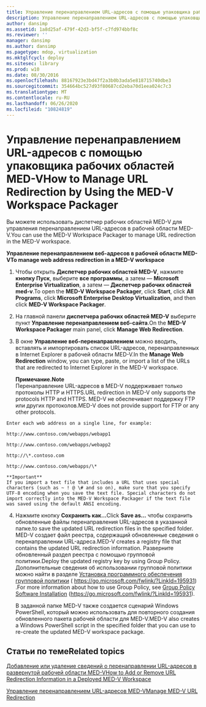 ```yaml
---
title: Управление перенаправлением URL-адресов с помощью упаковщика рабочих областей MED-V
description: Управление перенаправлением URL-адресов с помощью упаковщика рабочих областей MED-V
author: dansimp
ms.assetid: 1a8d25af-479f-42d3-bf5f-c7fd974bbf8c
ms.reviewer: ''
manager: dansimp
ms.author: dansimp
ms.pagetype: mdop, virtualization
ms.mktglfcycl: deploy
ms.sitesec: library
ms.prod: w10
ms.date: 08/30/2016
ms.openlocfilehash: 88167923e3bd47f2a3b0b3ada5e818715740dbe3
ms.sourcegitcommit: 354664bc527d93f80687cd2eba70d1eea024c7c3
ms.translationtype: MT
ms.contentlocale: ru-RU
ms.lasthandoff: 06/26/2020
ms.locfileid: "10824819"
---
```

# <span data-ttu-id="97d70-103">Управление перенаправлением URL-адресов с помощью упаковщика рабочих областей MED-V</span><span class="sxs-lookup"><span data-stu-id="97d70-103">How to Manage URL Redirection by Using the MED-V Workspace Packager</span></span>


<span data-ttu-id="97d70-104">Вы можете использовать диспетчер рабочих областей MED-V для управления перенаправлением URL-адресов в рабочей области MED-V.</span><span class="sxs-lookup"><span data-stu-id="97d70-104">You can use the MED-V Workspace Packager to manage URL redirection in the MED-V workspace.</span></span>

**<span data-ttu-id="97d70-105">Управление перенаправлением веб-адресов в рабочей области MED-V</span><span class="sxs-lookup"><span data-stu-id="97d70-105">To manage web address redirection in a MED-V workspace</span></span>**

1.  <span data-ttu-id="97d70-106">Чтобы открыть **Диспетчер рабочих областей MED-V**, нажмите **кнопку Пуск**, выберите **все программы**, а затем — **Microsoft Enterprise Virtualization**, а затем — **Диспетчер рабочих областей med-v**.</span><span class="sxs-lookup"><span data-stu-id="97d70-106">To open the **MED-V Workspace Packager**, click **Start**, click **All Programs**, click **Microsoft Enterprise Desktop Virtualization**, and then click **MED-V Workspace Packager**.</span></span>

2.  <span data-ttu-id="97d70-107">На главной панели **диспетчера рабочих областей MED-V** выберите пункт **Управление перенаправлением веб-сайта**.</span><span class="sxs-lookup"><span data-stu-id="97d70-107">On the **MED-V Workspace Packager** main panel, click **Manage Web Redirection**.</span></span>

3.  <span data-ttu-id="97d70-108">В окне **Управление веб-перенаправлением** можно вводить, вставлять и импортировать список URL-адресов, перенаправленных в Internet Explorer в рабочей области MED-V.</span><span class="sxs-lookup"><span data-stu-id="97d70-108">In the **Manage Web Redirection** window, you can type, paste, or import a list of the URLs that are redirected to Internet Explorer in the MED-V workspace.</span></span>

    **<span data-ttu-id="97d70-109">Примечание.</span><span class="sxs-lookup"><span data-stu-id="97d70-109">Note</span></span>**  
    <span data-ttu-id="97d70-110">Перенаправление URL-адресов в MED-V поддерживает только протоколы HTTP и HTTPS.</span><span class="sxs-lookup"><span data-stu-id="97d70-110">URL redirection in MED-V only supports the protocols HTTP and HTTPS.</span></span> <span data-ttu-id="97d70-111">MED-V не обеспечивает поддержку FTP или других протоколов.</span><span class="sxs-lookup"><span data-stu-id="97d70-111">MED-V does not provide support for FTP or any other protocols.</span></span>



~~~
Enter each web address on a single line, for example:

http://www.contoso.com/webapps/webapp1

http://www.contoso.com/webapps/webapp2

http://\*.contoso.com

http://www.contoso.com/webapps/\*

**Important**  
If you import a text file that includes a URL that uses special characters (such as ~ ! @ \# and so on), make sure that you specify UTF-8 encoding when you save the text file. Special characters do not import correctly into the MED-V Workspace Packager if the text file was saved using the default ANSI encoding.
~~~



4. <span data-ttu-id="97d70-112">Нажмите кнопку **Сохранить как...**</span><span class="sxs-lookup"><span data-stu-id="97d70-112">Click **Save as…**</span></span> <span data-ttu-id="97d70-113">чтобы сохранить обновленные файлы перенаправления URL-адресов в указанной папке.</span><span class="sxs-lookup"><span data-stu-id="97d70-113">to save the updated URL redirection files in the specified folder.</span></span> <span data-ttu-id="97d70-114">MED-V создает файл реестра, содержащий обновленные сведения о перенаправлении URL-адреса.</span><span class="sxs-lookup"><span data-stu-id="97d70-114">MED-V creates a registry file that contains the updated URL redirection information.</span></span> <span data-ttu-id="97d70-115">Разверните обновленный раздел реестра с помощью групповой политики.</span><span class="sxs-lookup"><span data-stu-id="97d70-115">Deploy the updated registry key by using Group Policy.</span></span> <span data-ttu-id="97d70-116">Дополнительные сведения об использовании групповой политики можно найти в разделе [Установка программного обеспечения групповой политики](https://go.microsoft.com/fwlink/?LinkId=195931) ( https://go.microsoft.com/fwlink/?LinkId=195931) .</span><span class="sxs-lookup"><span data-stu-id="97d70-116">For more information about how to use Group Policy, see [Group Policy Software Installation](https://go.microsoft.com/fwlink/?LinkId=195931) (https://go.microsoft.com/fwlink/?LinkId=195931).</span></span>

   <span data-ttu-id="97d70-117">В заданной папке MED-V также создается сценарий Windows PowerShell, который можно использовать для повторного создания обновленного пакета рабочей области для MED-V.</span><span class="sxs-lookup"><span data-stu-id="97d70-117">MED-V also creates a Windows PowerShell script in the specified folder that you can use to re-create the updated MED-V workspace package.</span></span>

## <span data-ttu-id="97d70-118">Статьи по теме</span><span class="sxs-lookup"><span data-stu-id="97d70-118">Related topics</span></span>


[<span data-ttu-id="97d70-119">Добавление или удаление сведений о перенаправлении URL-адресов в развернутой рабочей области MED-V</span><span class="sxs-lookup"><span data-stu-id="97d70-119">How to Add or Remove URL Redirection Information in a Deployed MED-V Workspace</span></span>](how-to-add-or-remove-url-redirection-information-in-a-deployed-med-v-workspace.md)

[<span data-ttu-id="97d70-120">Управление перенаправлением URL-адресов MED-V</span><span class="sxs-lookup"><span data-stu-id="97d70-120">Manage MED-V URL Redirection</span></span>](manage-med-v-url-redirection.md)









